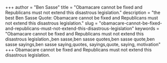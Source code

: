 +++
author = "Ben Sasse"
title = "Obamacare cannot be fixed and Republicans must not extend this disastrous legislation."
description = "the best Ben Sasse Quote: Obamacare cannot be fixed and Republicans must not extend this disastrous legislation."
slug = "obamacare-cannot-be-fixed-and-republicans-must-not-extend-this-disastrous-legislation"
keywords = "Obamacare cannot be fixed and Republicans must not extend this disastrous legislation.,ben sasse,ben sasse quotes,ben sasse quote,ben sasse sayings,ben sasse saying,quotes, sayings,quote, saying, motivation"
+++
Obamacare cannot be fixed and Republicans must not extend this disastrous legislation.

